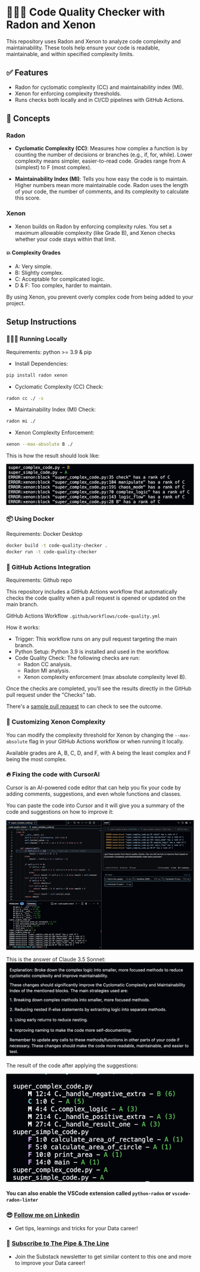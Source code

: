 # 👨🏻‍💻 Code Quality Checker with Radon and Xenon

This repository uses Radon and Xenon to analyze code complexity and maintainability. These tools help ensure your code is readable, maintainable, and within specified complexity limits.

## ✅ Features

- Radon for cyclomatic complexity (CC) and maintainability index (MI).
- Xenon for enforcing complexity thresholds.
- Runs checks both locally and in CI/CD pipelines with GitHub Actions.

## 📝 Concepts

### Radon

- **Cyclomatic Complexity (CC)**: Measures how complex a function is by counting the number of decisions or branches (e.g., if, for, while). Lower complexity means simpler, easier-to-read code. Grades range from A (simplest) to F (most complex).

- **Maintainability Index (MI)**: Tells you how easy the code is to maintain. Higher numbers mean more maintainable code. Radon uses the length of your code, the number of comments, and its complexity to calculate this score.

### Xenon

- Xenon builds on Radon by enforcing complexity rules. You set a maximum allowable complexity (like Grade B), and Xenon checks whether your code stays within that limit.

#### 💥 Complexity Grades

- A: Very simple.
- B: Slightly complex.
- C: Acceptable for complicated logic.
- D & F: Too complex, harder to maintain.

By using Xenon, you prevent overly complex code from being added to your project.

## Setup Instructions

### 👨🏻‍💻 Running Locally

Requirements: python >= 3.9 & pip

- Install Dependencies:
   
```sh
pip install radon xenon
```
    
- Cyclomatic Complexity (CC) Check:
    
```sh
radon cc ./ -s
```
    
- Maintainability Index (MI) Check:
    
```sh
radon mi ./
```
    
- Xenon Complexity Enforcement:
    
```sh
xenon --max-absolute B ./
```
This is how the result should look like:

![alt text](screenshots/check_result.png)

### 📦 Using Docker

Requirements: Docker Desktop

```sh
docker build -t code-quality-checker .
docker run -t code-quality-checker
```

### 🔂 GitHub Actions Integration

Requirements: Github repo

This repository includes a GitHub Actions workflow that automatically checks the code quality when a pull request is opened or updated on the main branch.

GitHub Actions Workflow ``.github/workflows/code-quality.yml``

How it works:
- Trigger: This workflow runs on any pull request targeting the main branch.
- Python Setup: Python 3.9 is installed and used in the workflow.
- Code Quality Check: The following checks are run:
    - Radon CC analysis.
    - Radon MI analysis.
    - Xenon complexity enforcement (max absolute complexity level B).

Once the checks are completed, you'll see the results directly in the GitHub pull request under the "Checks" tab.

There's a [sample pull request](https://github.com/aboyalejandro/code_quality_check/pull/1) to can check to see the outcome.

### 🔨 Customizing Xenon Complexity

You can modify the complexity threshold for Xenon by changing the ``--max-absolute`` flag in your GitHub Actions workflow or when running it locally.

Available grades are A, B, C, D, and F, with A being the least complex and F being the most complex.

### 🔥 Fixing the code with CursorAI

Cursor is an AI-powered code editor that can help you fix your code by adding comments, suggestions, and even whole functions and classes.

You can paste the code into Cursor and it will give you a summary of the code and suggestions on how to improve it:

![alt text](screenshots/prompt.png)

This is the answer of Claude 3.5 Sonnet:
![alt text](screenshots/prompt_output.png)

The result of the code after applying the suggestions:

![alt text](screenshots/check_after_fix.png)
 
#### You can also enable the VSCode extension called ``python-radon`` or ``vscode-radon-linter``

### 😎 [Follow me on Linkedin](https://www.linkedin.com/in/alejandro-aboy/)
- Get tips, learnings and tricks for your Data career!

### 📩 [Subscribe to The Pipe & The Line](https://thepipeandtheline.substack.com/?utm_source=github&utm_medium=referral)
- Join the Substack newsletter to get similar content to this one and more to improve your Data career!
